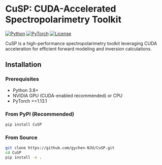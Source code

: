 # CuSP: CUDA-Accelerated Spectropolarimetry Toolkit

[![Python](https://img.shields.io/badge/python-3.8%2B-blue)](https://www.python.org/)
[![PyTorch](https://img.shields.io/badge/PyTorch-1.13.1%2B-red)](https://pytorch.org/)
[![License](https://img.shields.io/badge/license-MIT-green)](LICENSE)

CuSP is a high-performance spectropolarimetry toolkit leveraging CUDA acceleration for efficient forward modeling and inversion calculations.

## Installation

### Prerequisites
- Python 3.8+
- NVIDIA GPU (CUDA-enabled recommended) or CPU
- PyTorch >=1.13.1

### From PyPI (Recommended)
```bash
pip install CuSP
```

### From Source
```bash
git clone https://github.com/gychen-NJU/CuSP.git
cd CuSP
pip install -e .
